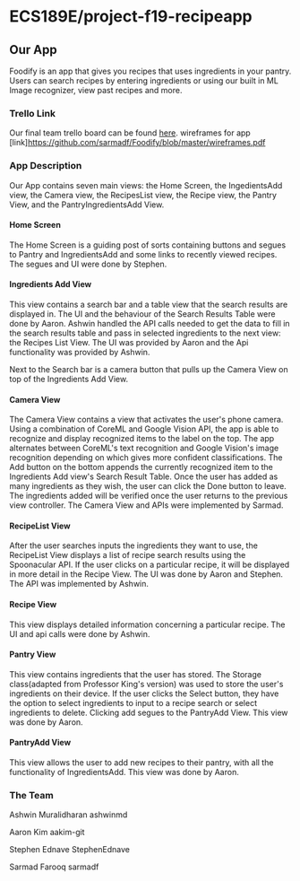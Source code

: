 # ECS189E/project-f19-recipeapp 

## Our App 
Foodify is an app that gives you recipes that uses ingredients in your pantry. Users can search recipes 
by entering ingredients or using our built in ML Image recognizer, view past recipes and more. 

### Trello Link
Our final team trello board can be found [here](https://trello.com/b/egF1VdsP/ecs-189e-project).
wireframes for app [link]https://github.com/sarmadf/Foodify/blob/master/wireframes.pdf

### App Description
Our App contains seven main views: the Home Screen, the IngedientsAdd view, the Camera view, the RecipesList view, the Recipe view, the Pantry View, and the PantryIngredientsAdd View.

#### Home Screen
The Home Screen is a guiding post of sorts containing buttons and segues to Pantry and IngredientsAdd and some links to recently viewed recipes. The segues and UI were done by Stephen.<br>

#### Ingredients Add View
This view contains a search bar and a table view that the search results are displayed in. The UI and the behaviour of the Search Results Table were done by Aaron. Ashwin handled the API calls needed to get the data to fill in the search results table and pass in selected ingredients to the next view: the Recipes List View. The UI was provided by Aaron and the Api functionality was provided by Ashwin.

Next to the Search bar is a camera button that pulls up the Camera View on top of the Ingredients Add View. <br>

#### Camera View
The Camera View contains a view that activates the user's phone camera. Using a combination of CoreML and Google Vision API, the app is able to recognize and display recognized items to the label on the top. The app alternates between CoreML's text recognition and Google Vision's image recognition depending on which gives more confident classifications. The Add button on the bottom appends the currently recognized item to the Ingredients Add view's Search Result Table. Once the user has added as many ingredients as they wish, the user can click the Done button to leave. The ingredients added will be verified once the user returns to the previous view controller. The Camera View and APIs were implemented by Sarmad.<br>

#### RecipeList View
After the user searches inputs the ingredients they want to use, the RecipeList View displays a list of recipe search results using the Spoonacular API. If the user clicks on a particular recipe, it will be displayed in more detail in the Recipe View. The UI was done by Aaron and Stephen. The API was implemented by Ashwin.<br>

#### Recipe View
This view displays detailed information concerning a particular recipe. The UI and api calls were done by Ashwin. <br>

#### Pantry View
This view contains ingredients that the user has stored. The Storage class(adapted from Professor King's version) was used to store the user's ingredients on their device. If the user clicks the Select button, they have the option to select ingredients to input to a recipe search or select ingredients to delete. Clicking add segues to the PantryAdd View. This view was done by Aaron.<br>

#### PantryAdd View
This view allows the user to add new recipes to their pantry, with all the functionality of IngredientsAdd. This view was done by Aaron. <br>

### The Team     
Ashwin Muralidharan
ashwinmd

Aaron Kim
aakim-git

Stephen Ednave
StephenEdnave

Sarmad Farooq
sarmadf
